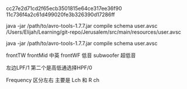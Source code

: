 cc27e2d71cd2f65ecb3501815e64ce317ee36f90
11c736f4a2c61d499020fe3b326390d17286ff



java -jar /path/to/avro-tools-1.7.7.jar compile schema user.avsc
/Users/Elijah/Learning/git-repo/Jerusalem/src/main/resources/user.avsc


java -jar /path/to/avro-tools-1.7.7.jar compile schema user.avsc



frontTW
frontMid 中英
frontWF  低音
subwoofer 超低音

左边LPF/1  第二个是高低通选择HPF/0

Frequency 区分左右 主要是 Lch 和  R ch



